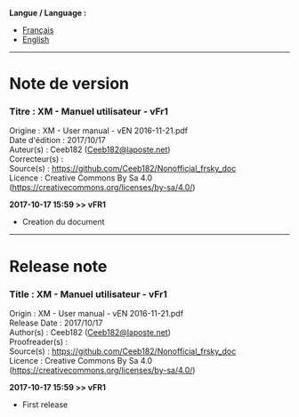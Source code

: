 **Langue / Language :**
- [Français](#FR)
- [English](#EN)

--------------------------------------------------------------------------------------

<a name="FR"></a>
# Note de version

### Titre : XM - Manuel utilisateur - vFr1  
Origine : XM - User manual - vEN 2016-11-21.pdf  
Date d'édition : 2017/10/17  
Auteur(s) : Ceeb182 (Ceeb182@laposte.net)  
Correcteur(s) :  
Source(s) : https://github.com/Ceeb182/Nonofficial_frsky_doc  
Licence : Creative Commons By Sa 4.0 (https://creativecommons.org/licenses/by-sa/4.0/)  


**2017-10-17 15:59 >> vFR1**
- Creation du document

--------------------------------------------------------------------------------------

<a name="EN"></a>
# Release note

### Title : XM - Manuel utilisateur - vFr1  
Origin : XM - User manual - vEN 2016-11-21.pdf  
Release Date : 2017/10/17  
Author(s) : Ceeb182 (Ceeb182@laposte.net)  
Proofreader(s) :  
Source(s) : https://github.com/Ceeb182/Nonofficial_frsky_doc  
Licence : Creative Commons By Sa 4.0 (https://creativecommons.org/licenses/by-sa/4.0/)  


**2017-10-17 15:59 >> vFR1**
- First release
